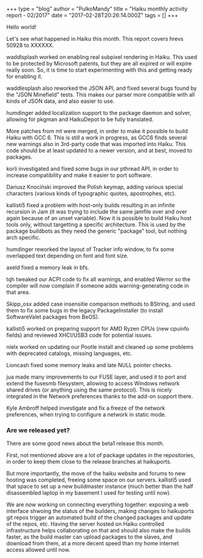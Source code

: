 +++
type = "blog"
author = "PulkoMandy"
title = "Haiku monthly activity report - 02/2017"
date = "2017-02-28T20:26:14.000Z"
tags = []
+++

Hello world!

Let's see what happened in Haiku this month. This report covers hrevs 50928 to
XXXXXX.

waddlsplash worked on enabling real subpixel rendering in Haiku. This used to be
protected by Microsoft patents, but they are all expired or will expire really
soon. So, it is time to start experimenting with this and getting ready for
enabling it.

waddlesplash also reworked the JSON API, and fixed several bugs found by the
"JSON Minefield" tests. This makes our parser more compatible with all kinds
of JSON data, and also easier to use.

humdinger added localization support to the package daemon and solver, allowing
for pkgman and HaikuDepot to be fully translated.

More patches from mt were merged, in order to make it possible to build Haiku with GCC 6.
This is still a work in progress, as GCC6 finds several new warnings also in
3rd-party code that was imported into Haiku. This code should be at least updated
to a newer version, and at best, moved to packages.

korli investigated and fixed some bugs in our pthread API, in order to increase compatibility
and make it easier to port software.

Dariusz Knociński improved the Polish keymap, adding various special characters
(various kinds of typographic quotes, apostrophes, etc).

kallisti5 fixed a problem with host-only builds resulting in an infinite recursion in Jam
(it was trying to include the same jamfile over and over again because of an
 unset variable). Now it is possible to build Haiku host tools only, without targetting
a specific architecture. This is used by the package buildbots as they need the generic "package"
tool, but nothing arch specific.

humdinger reworked the layout of Tracker info window, to fix some overlapped text depending on font and font size.

axeld fixed a memory leak in bfs.

tqh tweaked our ACPI code to fix all warnings, and enabled Werror so the compiler
will now complain if someone adds warning-generating code in that area.

Skipp_osx added case insensitie comparison methods to BString, and used them to
fix some bugs in the legacy PackageInstaller (to install SoftwareValet packages
from BeOS).

kallisti5 worked on preparing support for AMD Ryzen CPUs (new cpuinfo fields)
and reviewed XHCI/USB3 code for potential issues.

nielx worked on updating our Pootle install and cleaned up some problems with
deprecated catalogs, missing languages, etc.

Lioncash fixed some memory leaks and late NULL pointer checks.

jua made many improvements to our FUSE layer, and used it to port and extend
the fusesmb filesystem, allowing to access Windows network shared drives (or
anything using the same protocol). This is nicely integrated in the Network
preferences thanks to the add-on support there.

Kyle Ambroff helped investigate and fix a freeze of the network preferences, when
trying to configure a network in static mode.

<h3>Are we released yet?</h3>

There are some good news about the beta1 release this month.

First, not mentioned above are a lot of package updates in the repositories, in
order to keep them close to the release branches at haikuports.

But more importantly, the move of the haiku website and forums to new hosting was
completed, freeing some space on our servers. kallisti5 used that space to set
up a new buildmaster instance (much better than the half disassembled laptop
in my basement I used for testing until now).

We are now working on connecting everything together: exposing a web interface
shwoing the status of the builders, making changes to haikuports git repos trigger
an automated build of the changed packages and update of the repos, etc. Having
the server hosted on Haiku controlled infrastructure helps collaborating on that
and should also make the builds faster, as the build master can upload packages
to the slaves, and download from them, at a more decent speed than my home
internet access allowed until now.
